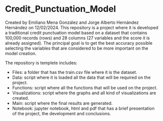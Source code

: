 # Credit_Punctuation_Model
Created by Emiliano Mena González and Jorge Alberto Hernández Hernández on 12/02/2024.
This repository is a project where it is developed a traditional credit punctuation model based on a dataset that contains 100,000 records (rows) and 28 columns (27 variables and the score it is already assigned). The principal goal is to get the best accuracy possible selecting the variables that are considered to be more important on the model creation.

The repository is templete includes:
- Files: a folder that has the train.csv file where it is the dataset.
- Data: script where it is loaded all the data that will be required on the project.
- Functions: script where all the functions that will be used on the project.
- Visualizations: script where the graphs and all kind of visualizations are created.
- Main: script where the final results are generated.
- Notebook: jupyter notebook, html and pdf that has a brief presentation of the project, the development and conclusions.
